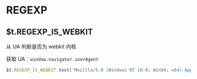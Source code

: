 # REGEXP

## $t.REGEXP_IS_WEBKIT

从 UA 判断是否为 webkit 内核

获取 UA：`window.navigator.userAgent`

```javascript
$t.REGEXP_IS_WEBKIT.test('Mozilla/5.0 (Windows NT 10.0; Win64; x64) AppleWebKit/537.36 (KHTML, like Gecko) Chrome/83.0.4103.116 Safari/537.36') // true
```

